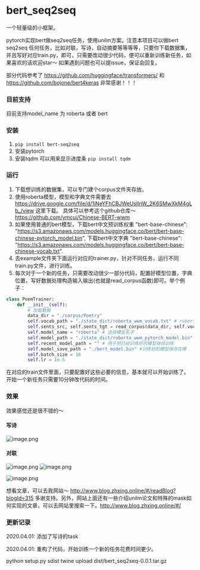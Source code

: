 # bert_seq2seq
一个轻量级的小框架。

pytorch实现bert做seq2seq任务，使用unilm方案。注意本项目可以做bert seq2seq 任何任务，比如对联，写诗，自动摘要等等等等，只要你下载数据集，并且写好对应train.py，即可，只需要改动很少代码，便可以重新训练新任务，如果喜欢的话欢迎star～ 如果遇到问题也可以提issue，保证会回复。

部分代码参考了 https://github.com/huggingface/transformers/ 和 https://github.com/bojone/bert4keras 
非常感谢！！！
### 目前支持
目前支持model_name 为 roberta 或者 bert
### 安装 
1. ```pip install bert-seq2seq```
2. 安装pytorch 
3. 安装tqdm 可以用来显示进度条 ```pip install tqdm```
### 运行
1. 下载想训练的数据集，可以专门建个corpus文件夹存放。
2. 使用roberta模型，模型和字典文件需要去 https://drive.google.com/file/d/1iNeYFhCBJWeUsIlnW_2K6SMwXkM4gLb_/view 这里下载。 具体可以参考这个github仓库～ https://github.com/ymcui/Chinese-BERT-wwm
3. 如果使用普通的bert模型，下载bert中文预训练权重 "bert-base-chinese": "https://s3.amazonaws.com/models.huggingface.co/bert/bert-base-chinese-pytorch_model.bin", 下载bert中文字典 "bert-base-chinese": "https://s3.amazonaws.com/models.huggingface.co/bert/bert-base-chinese-vocab.txt".
4. 去example文件夹下面运行对应的trainer.py，针对不同任务，运行不同train.py文件，进行训练。
5. 每次对于一个新的任务，只需要改动很少一部分代码，配置好模型位置，字典位置，写好数据处理构造输入输出(也就是read_corpus函数)即可。举个例子：
```python
class PoemTrainer:
    def __init__(self):
        # 加载数据
        data_dir = "./corpus/Poetry"
        self.vocab_path = "./state_dict/roberta_wwm_vocab.txt" # roberta模型字典的位置
        self.sents_src, self.sents_tgt = read_corpus(data_dir, self.vocab_path)
        self.model_name = "roberta" # 选择模型名字
        self.model_path = "./state_dict/roberta_wwm_pytorch_model.bin" # roberta模型位置
        self.recent_model_path = "" # 用于把已经训练好的模型继续训练
        self.model_save_path = "./bert_model.bin" #训练好的模型保存在哪
        self.batch_size = 16
        self.lr = 1e-5
```
在对应的train文件里面，只要配置好这些必要的信息，基本就可以开始训练了。开始一个新任务只需要10分钟改代码的时间。

### 效果
效果感觉还是很不错的～ 
#### 写诗
![image.png](http://www.zhxing.online/image/acb592f918894ca6b62435d2464d3cb0.png)
#### 对联
![image.png](http://www.zhxing.online/image/42eec322d6cc419da0efdc45c02d9f25.png)
![image.png](http://www.zhxing.online/image/25c1967ecfb14c5c9e68da7e3615ccf5.png)

![image.png](http://www.zhxing.online/image/540a4f1be41d4a3cbd2ccf1b26895868.png)


想看文章，可以去我网站～ http://www.blog.zhxing.online/#/readBlog?blogId=315 
多谢支持。另外，网站上面还有一些介绍unilm论文和特殊的mask如何实现的文章，可以去网站里搜索一下。http://www.blog.zhxing.online/#/

### 更新记录
2020.04.01: 添加了写诗的task

2020.04.01: 重构了代码，开始训练一个新的任务花费时间更少。

python setup.py sdist
twine upload dist/bert_seq2seq-0.0.1.tar.gz

